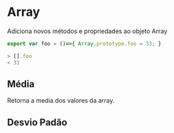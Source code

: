 # Array

Adiciona novos métodos e propriedades ao objeto Array

```JavaScript
export var foo = ()=>{ Array.prototype.foo = 33; }

> [].foo
< 33
```

## Média

Retorna a media dos valores da array.

## Desvio Padão
